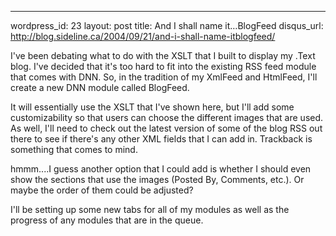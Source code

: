 --- 
wordpress_id: 23
layout: post
title: And I shall name it&#8230;BlogFeed
disqus_url: http://blog.sideline.ca/2004/09/21/and-i-shall-name-itblogfeed/

I've been debating what to do with the XSLT that I built to display my .Text blog. I've decided that it's too hard to fit into the existing RSS feed module that comes with DNN. So, in the tradition of my XmlFeed and HtmlFeed, I'll create a new DNN module called BlogFeed.

It will essentially use the XSLT that I've shown here, but I'll add some customizability so that users can choose the different images that are used. As well, I'll need to check out the latest version of some of the blog RSS out there to see if there's any other XML fields that I can add in. Trackback is something that comes to mind.

hmmm....I guess another option that I could add is whether I should even show the sections that use the images (Posted By, Comments, etc.). Or maybe the order of them could be adjusted?

I'll be setting up some new tabs for all of my modules as well as the progress of any modules that are in the queue.

